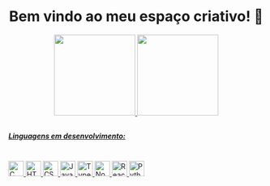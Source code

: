<div align="center">
<p><h1>Bem vindo ao meu espaço criativo! 🚀
</div>
<!-- <h5> 
  <p>Daiane da Silva Santos</p>
  <li> Graduada em Adminstração </li> 
  <li> Graduanda em Engenharia de Software </li>
  <li> Pós-graduação em Business Intelligence, Big Data e Analytics - Ciência de Dados </li>
  <li> Pós-graduação em Desenvolvimento Web Full Stack </li>
  <li> Pós-graduação em Engenharia de Software com Ênfase em Qualidade e Teste de Software </li>
</h5> -->
 
<div align="center">
  <a href="https://github.com/daianess">
  <img height="160em" src="https://github-readme-stats.vercel.app/api?username=daianess&show_icons=true&theme=github_dark&include_all_commits=true&count_private=true"/>
  <img height="160em" src="https://github-readme-stats.vercel.app/api/top-langs/?username=daianess&layout=compact&langs_count=7&theme=github_dark"/>
</div>
  
  ##
  
  <h5>Linguagens em desenvolvimento: </h5>
  <div style="display: inline_block"><br>
  <img alt="C" height="30" width="30" src="https://cdn.jsdelivr.net/gh/devicons/devicon/icons/c/c-plain.svg" />
  <img alt="HTML" height="30" width="30" src="https://cdn.jsdelivr.net/gh/devicons/devicon/icons/html5/html5-plain.svg" />
  <img alt="CSS" height="30" width="30" src="https://cdn.jsdelivr.net/gh/devicons/devicon/icons/css3/css3-plain.svg" />
  <img alt="JavaScript" height="30" width="30" src="https://cdn.jsdelivr.net/gh/devicons/devicon/icons/javascript/javascript-plain.svg" />
  <img alt="Typescript" height="30" width="30" src="https://cdn.jsdelivr.net/gh/devicons/devicon/icons/typescript/typescript-plain.svg" />
  <img alt="Nodejs" height="30" width="30" src="https://cdn.jsdelivr.net/gh/devicons/devicon/icons/nodejs/nodejs-original.svg" />
  <img alt="React" height="30" width="30" src="https://cdn.jsdelivr.net/gh/devicons/devicon/icons/react/react-original.svg" />
  <img alt="Python" height="30" width="30" src="https://cdn.jsdelivr.net/gh/devicons/devicon/icons/python/python-plain.svg" />
  
 <!-- 
  
  ##
  
  <div align="center">
  <a href="https://instagram.com/habitante96" target="_blank"><img src="https://img.shields.io/badge/-Instagram-%23E4405F?style=for-the-badge&logo=instagram&logoColor=white" target="_blank"></a>
  <a href = "mailto:daianesadm@gmail.com"><img src="https://img.shields.io/badge/-Gmail-%23333?style=for-the-badge&logo=gmail&logoColor=white" target="_blank"></a>
  <a href="https://www.linkedin.com/in/daiane-silva-55074012b" target="_blank"><img src="https://img.shields.io/badge/-LinkedIn-%230077B5?style=for-the-badge&logo=linkedin&logoColor=white" target="_blank"></a> 
  </div>
  
  ![Snake animation](https://github.com/daianess/daianess/blob/output/github-contribution-grid-snake.svg)  -->
